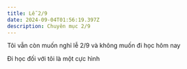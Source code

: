 ```yaml
---
title: Lễ 2/9
date: 2024-09-04T01:56:19.397Z
description: Chuyên mục 2/9
---
```

Tôi vẫn còn muốn nghỉ lễ 2/9 và không muốn đi học hôm nay

Đi học đối với tôi là một cực hình